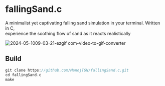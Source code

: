 # fallingSand.c
A minimalist yet captivating falling sand simulation in your terminal. Written in C,\
experience the soothing flow of sand as it reacts realistically

![2024-05-1009-03-21-ezgif com-video-to-gif-converter](https://github.com/ManojTGN/fallingSand.c/assets/42494649/d082ad64-d1b7-4995-9832-00acf5af2df3)

## Build
```c
git clone https://github.com/ManojTGN/fallingSand.c.git
cd fallingSand.c
make
```
